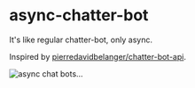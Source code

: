 # async-chatter-bot

It's like regular chatter-bot, only async.

Inspired by [pierredavidbelanger/chatter-bot-api](https://github.com/pierredavidbelanger/chatter-bot-api).

![async chat bots...](https://i.imgur.com/Olx9CcM.png)
